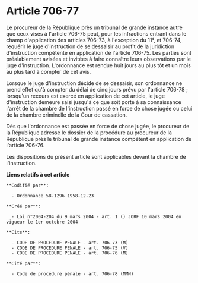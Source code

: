 # Article 706-77

Le procureur de la République près un tribunal de grande instance autre que ceux visés à l'article 706-75 peut, pour les
infractions entrant dans le champ d'application des articles 706-73, à l'exception du 11°, et 706-74, requérir le juge
d'instruction de se dessaisir au profit de la juridiction d'instruction compétente en application de l'article 706-75. Les
parties sont préalablement avisées et invitées à faire connaître leurs observations par le juge d'instruction. L'ordonnance
est rendue huit jours au plus tôt et un mois au plus tard à compter de cet avis.

Lorsque le juge d'instruction décide de se dessaisir, son ordonnance ne prend effet qu'à compter du délai de cinq jours prévu
par l'article 706-78 ; lorsqu'un recours est exercé en application de cet article, le juge d'instruction demeure saisi
jusqu'à ce que soit porté à sa connaissance l'arrêt de la chambre de l'instruction passé en force de chose jugée ou celui de
la chambre criminelle de la Cour de cassation.

Dès que l'ordonnance est passée en force de chose jugée, le procureur de la République adresse le dossier de la procédure au
procureur de la République près le tribunal de grande instance compétent en application de l'article 706-76.

Les dispositions du présent article sont applicables devant la chambre de l'instruction.

**Liens relatifs à cet article**

	**Codifié par**:

	  - Ordonnance 58-1296 1958-12-23

	**Créé par**:

	  - Loi n°2004-204 du 9 mars 2004 - art. 1 () JORF 10 mars 2004 en vigueur le 1er octobre 2004

	**Cite**:

	  - CODE DE PROCEDURE PENALE - art. 706-73 (M)
	  - CODE DE PROCEDURE PENALE - art. 706-75 (V)
	  - CODE DE PROCEDURE PENALE - art. 706-76 (M)

	**Cité par**:

	  - Code de procédure pénale - art. 706-78 (MMN)
